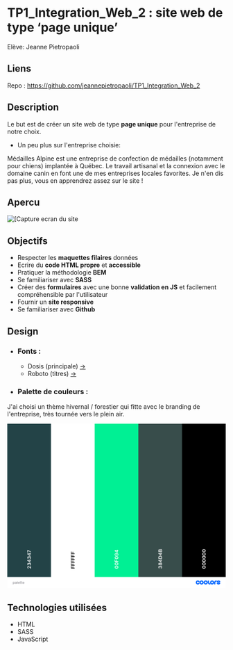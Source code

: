 # TP1_Integration_Web_2 : site web de type ‘page unique’

Elève: Jeanne Pietropaoli

## Liens

Repo : https://github.com/jeannepietropaoli/TP1_Integration_Web_2

## Description

Le but est de créer un site web de type **page unique** pour l'entreprise de notre choix. 

   * Un peu plus sur l'entreprise choisie:

   Médailles Alpine est une entreprise de confection de médailles (notamment pour chiens) implantée à Québec. Le travail artisanal et la connexion avec le domaine canin en font une de mes entreprises locales favorites. Je n'en dis pas plus, vous en apprendrez assez sur le site !

## Apercu      

<img src="assets/captures/capture-page-entiere.png" alt="[Capture ecran du site" width="700"/>

## Objectifs

*  Respecter les **maquettes filaires** données
*  Ecrire du **code HTML propre** et **accessible**
*  Pratiquer la méthodologie **BEM**
*  Se familiariser avec **SASS**
*  Créer des **formulaires** avec une bonne **validation en JS** et facilement compréhensible par l'utilisateur
*  Fournir un **site responsive**
*  Se familiariser avec **Github**

## Design

* ### Fonts :

  * Dosis (principale) [->](https://fonts.google.com/specimen/Dosis?query=dosis)
  * Roboto (titres) [->](https://fonts.google.com/specimen/Roboto)


* ### Palette de couleurs :

J'ai choisi un thème hivernal / forestier qui fitte avec le branding de l'entreprise, très tournée vers le plein air.

<img src="assets/captures/palette.png" alt="Palette de couleurs du site" width="600"/>

## Technologies utilisées

* HTML
* SASS
* JavaScript